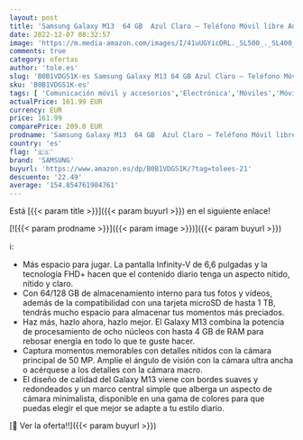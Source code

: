 ```yaml
---
layout: post
title: 'Samsung Galaxy M13  64 GB  Azul Claro – Teléfono Móvil libre Android  Smartphone con 4GB de RAM [Versión española]'
date: 2022-12-07 08:32:57
image: 'https://m.media-amazon.com/images/I/41uUGYicDRL._SL500_._SL400_.jpg'
comments: true
category: ofertas
author: 'tole.es'
slug: 'B0B1VDGS1K-es Samsung Galaxy M13 64 GB Azul Claro – Teléfono Móvil libre...'
sku: 'B0B1VDGS1K-es'
tags: [ 'Comunicación móvil y accesorios','Electrónica','Móviles','Móviles y smartphones libres','android','samsung','🇪🇸', ]
actualPrice: 161.99 EUR
currency: EUR
price: 161.99
comparePrice: 209.0 EUR
prodname: 'Samsung Galaxy M13  64 GB  Azul Claro – Teléfono Móvil libre Android  Smartphone con 4GB de RAM [Versión española]'
country: 'es'
flag: '🇪🇸'
brand: 'SAMSUNG'
buyurl: 'https://www.amazon.es/dp/B0B1VDGS1K/?tag=tolees-21'
descuento: '22.49'
average: '154.854761904761'
---
```


Está [{{< param title >}}]({{< param buyurl >}}) en el siguiente enlace!

[![{{< param prodname >}}]({{< param image >}})]({{< param buyurl >}})

ℹ️:

- Más espacio para jugar. La pantalla Infinity-V de 6,6 pulgadas y la tecnología FHD+ hacen que el contenido diario tenga un aspecto nítido, nítido y claro.
- Con 64/128 GB de almacenamiento interno para tus fotos y vídeos, además de la compatibilidad con una tarjeta microSD de hasta 1 TB, tendrás mucho espacio para almacenar tus momentos más preciados.
- Haz más, hazlo ahora, hazlo mejor. El Galaxy M13 combina la potencia de procesamiento de ocho núcleos con hasta 4 GB de RAM para rebosar energía en todo lo que te guste hacer.
- Captura momentos memorables con detalles nítidos con la cámara principal de 50 MP. Amplíe el ángulo de visión con la cámara ultra ancha o acérquese a los detalles con la cámara macro.
- El diseño de calidad del Galaxy M13 viene con bordes suaves y redondeados y un marco central simple que alberga un aspecto de cámara minimalista, disponible en una gama de colores para que puedas elegir el que mejor se adapte a tu estilo diario.

[🛒 Ver la oferta!!]({{< param buyurl >}})
